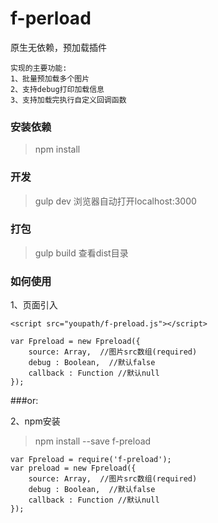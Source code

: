 # f-perload
原生无依赖，预加载插件

```
实现的主要功能:
1、批量预加载多个图片
2、支持debug打印加载信息
3、支持加载完执行自定义回调函数
```

### 安装依赖

> npm install

### 开发

> gulp dev 浏览器自动打开localhost:3000

### 打包

> gulp build 查看dist目录


### 如何使用

1、页面引入
```
<script src="youpath/f-preload.js"></script>

var Fpreload = new Fpreload({
	source: Array,  //图片src数组(required)
	debug : Boolean,  //默认false
	callback : Function //默认null
});
```
###or:

2、npm安装

> npm install --save f-preload

```
var Fpreload = require('f-preload');
var preload = new Fpreload({
	source: Array,  //图片src数组(required)
	debug : Boolean,  //默认false
	callback : Function //默认null
});
```

